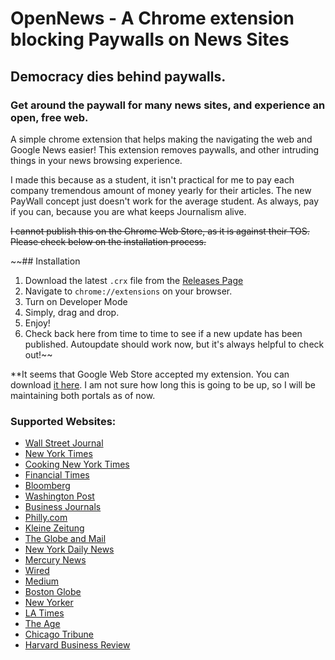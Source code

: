 
# OpenNews - A Chrome extension blocking Paywalls on News Sites
## Democracy dies behind paywalls.
### Get around the paywall for many news sites, and experience an open, free web.
A simple chrome extension that helps making the navigating the web and Google News easier! This extension removes paywalls, and other intruding things in your news browsing experience. 

I made this because as a student, it isn't practical for me to pay each company tremendous amount of money yearly for their articles. The new PayWall concept just doesn't work for the average student. As always, pay if you can, because you are what keeps Journalism alive. 

~~I cannot publish this on the Chrome Web Store, as it is against their TOS. Please check below on the installation process.~~

~~## Installation
1. Download the latest `.crx` file from the [Releases Page](https://github.com/rushilsrivastava/OpenNews/releases)
2. Navigate to `chrome://extensions` on your browser.
3. Turn on Developer Mode
4. Simply, drag and drop.
5. Enjoy!
6. Check back here from time to time to see if a new update has been published. Autoupdate should work now, but it's always helpful to check out!~~

**It seems that Google Web Store accepted my extension. You can download [it here](https://chrome.google.com/webstore/detail/baipbjbpocokgmeemmmgnkbknjfpackn/). I am not sure how long this is going to be up, so I will be maintaining both portals as of now. 


### Supported Websites:
*   [Wall Street Journal](https://www.wsj.com/)
*   [New York Times](https://www.nytimes.com/)
*	[Cooking New York Times](https://cooking.nytimes.com/)
*   [Financial Times](https://www.ft.com/)
*   [Bloomberg](https://www.bloomberg.com/)
*   [Washington Post](https://www.washingtonpost.com)
*   [Business Journals](https://www.bizjournals.com/)
*   [Philly.com](https://www.philly.com/)
*   [Kleine Zeitung](http://www.kleinezeitung.at/)
*   [The Globe and Mail](https://www.theglobeandmail.com/)
*   [New York Daily News](http://www.nydailynews.com/)
*   [Mercury News](https://www.mercurynews.com/)
*	[Wired](https://wired.com/)
*	[Medium](https://medium.com/)
*	[Boston Globe](https://bostonglobe.com/)
*	[New Yorker](https://www.newyorker.com/)
*	[LA Times](http://latimes.com/)
*	[The Age](https://www.theage.com.au/)
*	[Chicago Tribune](http://www.chicagotribune.com/)
*	[Harvard Business Review](https://hbr.org/)
